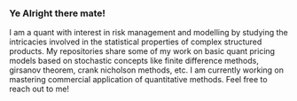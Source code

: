 ### Ye Alright there mate!

I am a quant with interest in risk management and modelling by studying the intricacies involved in the statistical properties of complex structured products. My repositories share some of my work on basic quant pricing models based on stochastic concepts like finite difference methods, girsanov theorem, crank nicholson methods, etc. I am currently working on mastering commercial application of quantitative methods. Feel free to reach out to me!
